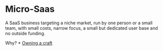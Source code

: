 # Micro-Saas

A SaaS business targeting a niche market, run by one person or a small team,
with small costs, narrow focus, a small but dedicated user base and no outside 
funding.

Why?
    * [Owning a craft](esqg)
